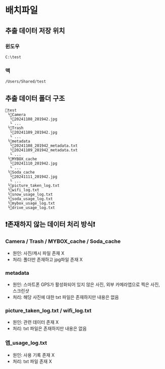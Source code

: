 # 배치파일
## 추출 데이터 저장 위치
### 윈도우
`C:\test`

### 맥
`/Users/Shared/test`

## 추출 데이터 폴더 구조
```
📂test
 └📂Camera
  └📜20241108_201942.jpg
  └ ...
 └📂Trash
  └📜20241109_201942.jpg
  └ ...
 └📂metadata
  └📜20241108_201942_metadata.txt
  └📜20241109_201942_metadata.txt
  └ ...
 └📂MYBOX_cache
  └📜20241110_201942.jpg
  └ ...
 └📂Soda_cache
  └📜20241111_201942.jpg
  └ ...
 └📜picture_taken_log.txt
 └📜wifi_log.txt
 └📜snow_usage_log.txt
 └📜soda_usage_log.txt
 └📜mybox_usage_log.txt
 └📜drive_usage_log.txt
```
## ❗️존재하지 않는 데이터 처리 방식❗️
### Camera / Trash / MYBOX_cache / Soda_cache
- 원인: 사진/캐시 파일 존재 X
- 처리: 폴더만 존재하고 jpg파일 존재 X

### metadata
- 원인: 스마트폰 GPS가 활성화되어 있지 않은 사진, 외부 카메라앱으로 찍은 사진, 스크린샷
- 처리: 해당 사진에 대한 txt 파일은 존재하지만 내용은 없음

### picture_taken_log.txt / wifi_log.txt
- 원인: 관련 데이터 존재 X
- 처리: txt 파일은 존재하지만 내용은 없음

### 앱_usage_log.txt
- 원인: 사용 기록 존재 X
- 처리: txt 파일 존재 X

